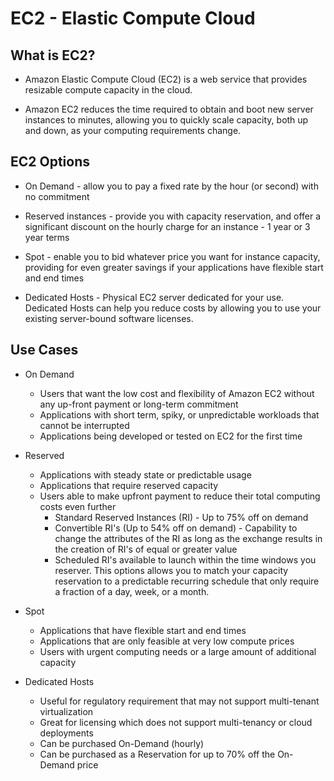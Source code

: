 # EC2 - Elastic Compute Cloud

## What is EC2?

* Amazon Elastic Compute Cloud (EC2) is a web service that provides resizable compute capacity in the cloud.

* Amazon EC2 reduces the time required to obtain and boot new server instances to minutes, allowing you to quickly scale capacity, both up and down, as your computing requirements change.

## EC2 Options

* On Demand - allow you to pay a fixed rate by the hour (or second) with no commitment

* Reserved instances - provide you with capacity reservation, and offer a significant discount on the hourly charge for an instance - 1 year or 3 year terms

* Spot - enable you to bid whatever price you want for instance capacity, providing for even greater savings if your applications have flexible start and end times

* Dedicated Hosts - Physical EC2 server dedicated for your use.  Dedicated Hosts can help you reduce costs by allowing you to use your existing server-bound software licenses.  

## Use Cases

* On Demand
  * Users that want the low cost and flexibility of Amazon EC2 without any up-front payment or long-term commitment
  * Applications with short term, spiky, or unpredictable workloads that cannot be interrupted
  * Applications being developed or tested on EC2 for the first time

* Reserved 
  * Applications with steady state or predictable usage
  * Applications that require reserved capacity
  * Users able to make upfront payment to reduce their total computing costs even further
    * Standard Reserved Instances (RI) - Up to 75% off on demand
    * Convertible RI's (Up to 54% off on demand) - Capability to change the attributes of the RI as long as the exchange results in the creation of RI's of equal or greater value
    * Scheduled RI's available to launch within the time windows you reserver.  This options allows you to match your capacity reservation to a predictable recurring schedule that only require a fraction of a day, week, or a month.

* Spot
  * Applications that have flexible start and end times
  * Applications that are only feasible at very low compute prices
  * Users with urgent computing needs or a large amount of additional capacity

* Dedicated Hosts
  * Useful for regulatory requirement that may not support multi-tenant virtualization
  * Great for licensing which does not support multi-tenancy or cloud deployments
  * Can be purchased On-Demand (hourly)
  * Can be purchased as a Reservation for up to 70% off the On-Demand price
  